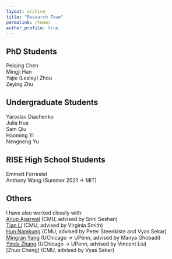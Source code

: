 ```yaml
---
layout: archive
title: "Research Team"
permalink: /team/
author_profile: true
---
```

PhD Students
---
Peiqing Chen  
Mingji Han  
Yajie (Lesley) Zhou  
Zeying Zhu  

Undergraduate Students
---
Yaroslav Diachenko  
Julia Hua  
Sam Qiu  
Haoming Yi  
Nengneng Yu  

RISE High School Students
---
Emmett Forrestel  
Anthony Wang (Summer 2021 -> MIT)  

Others
---
I have also worked closely with:   
[Anup Agarwal](https://108anup.github.io/) (CMU, advised by Srini Seshan)   
[Tian Li](https://www.cs.cmu.edu/~litian/) (CMU, advised by Virginia Smith)   
[Hun Namkung](https://hnamkung.github.io/) (CMU, advised by Peter Steenkiste and Vyas Sekar)   
[Mingran Yang](https://mingrany.github.io/) (UChicago -> UPenn, advised by Manya Ghobadi)    
[Yinda Zhang](https://yindazhang.github.io/) (UChicago -> UPenn, advised by Vincent Liu)    
[Zhuo Cheng] (CMU, advised by Vyas Sekar)
